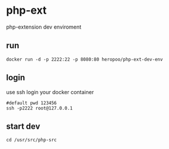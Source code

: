 # php-ext

php-extension dev enviroment

## run 
```
docker run -d -p 2222:22 -p 8080:80 heropoo/php-ext-dev-env
```

## login 
use ssh login your docker container
```
#default pwd 123456
ssh -p2222 root@127.0.0.1  
```

## start dev
```
cd /usr/src/php-src
```
